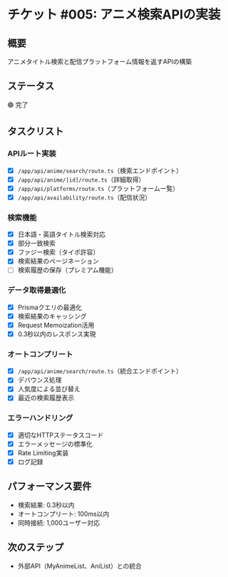 # チケット #005: アニメ検索APIの実装

## 概要
アニメタイトル検索と配信プラットフォーム情報を返すAPIの構築

## ステータス
🟢 完了

## タスクリスト

### APIルート実装
- [x] `/app/api/anime/search/route.ts`（検索エンドポイント）
- [x] `/app/api/anime/[id]/route.ts`（詳細取得）
- [x] `/app/api/platforms/route.ts`（プラットフォーム一覧）
- [x] `/app/api/availability/route.ts`（配信状況）

### 検索機能
- [x] 日本語・英語タイトル検索対応
- [x] 部分一致検索
- [x] ファジー検索（タイポ許容）
- [x] 検索結果のページネーション
- [ ] 検索履歴の保存（プレミアム機能）

### データ取得最適化
- [x] Prismaクエリの最適化
- [x] 検索結果のキャッシング
- [x] Request Memoization活用
- [x] 0.3秒以内のレスポンス実現

### オートコンプリート
- [x] `/app/api/anime/search/route.ts`（統合エンドポイント）
- [x] デバウンス処理
- [x] 人気度による並び替え
- [x] 最近の検索履歴表示

### エラーハンドリング
- [x] 適切なHTTPステータスコード
- [x] エラーメッセージの標準化
- [x] Rate Limiting実装
- [x] ログ記録

## パフォーマンス要件
- 検索結果: 0.3秒以内
- オートコンプリート: 100ms以内
- 同時接続: 1,000ユーザー対応

## 次のステップ
- 外部API（MyAnimeList、AniList）との統合